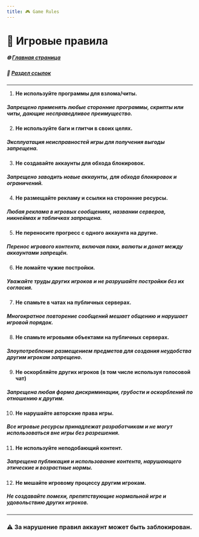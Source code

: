 ```yaml
---
title: 🎮 Game Rules
---
```


# 📄 Игровые правила

##### 🌐 [Главная страница](./index.md)
##### 🔗 [Раздел ссылок](./links.md)

- - - - -

1. **Не используйте программы для взлома/читы.**
##### Запрещено применять любые сторонние программы, скрипты или читы, дающие несправедливое преимущество.

2. **Не используйте баги и глитчи в своих целях.**
##### Эксплуатация неисправностей игры для получения выгоды запрещена.

3. **Не создавайте аккаунты для обхода блокировок.**
##### Запрещено заводить новые аккаунты, для обхода блокировок и ограничений.

4. **Не размещайте рекламу и ссылки на сторонние ресурсы.**
##### Любая реклама в игровых сообщениях, названии серверов, никнеймах и табличках запрещена.

5. **Не переносите прогресс с одного аккаунта на другие.**
##### Перенос игрового контента, включая паки, валюты и донат между аккаунтами запрещён.

6. **Не ломайте чужие постройки.**
##### Уважайте труды других игроков и не разрушайте постройки без их согласия.

7. **Не спамьте в чатах на публичных серверах.**
##### Многократное повторение сообщений мешает общению и нарушает игровой порядок.

8. **Не спамьте игровыми объектами на публичных серверах.**
##### Злоупотребление размещением предметов для создания неудобства другим игрокам запрещено.

9. **Не оскорбляйте других игроков (в том числе используя голосовой чат)**
##### Запрещена любая форма дискриминации, грубости и оскорблений по отношению к другим.

10. **Не нарушайте авторские права игры.**
##### Все игровые ресурсы принадлежат разработчикам и не могут использоваться вне игры без разрешения.

11. **Не используйте неподобающий контент.**
##### Запрещена публикация и использование контента, нарушающего этические и возрастные нормы.

12. **Не мешайте игровому процессу другим игрокам.**
##### Не создавайте помехи, препятствующие нормальной игре и удовольствию других игроков.

- - - - -

### ⚠️ За нарушение правил аккаунт может быть заблокирован.